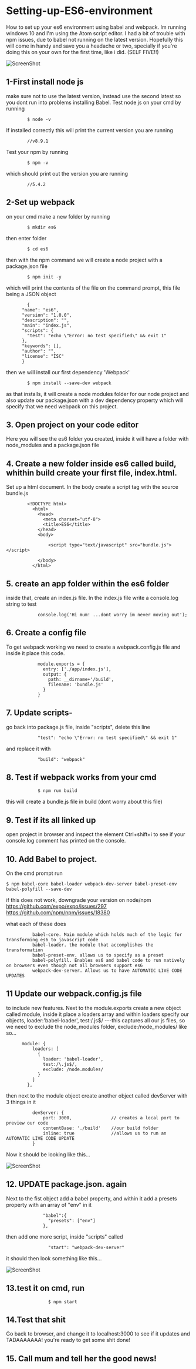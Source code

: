 # Setting-up-ES6-environment
How to set up your es6 environment using babel and webpack. Im running windows 10 and I'm using the Atom script editor.
I had a bit of trouble with npm issues, due to babel not running on the latest version. Hopefully this will come in handy
and save you a headache or two, specially if you're doing this on your own for the first time, like i did. 
(SELF FIVE!!)

   ![ScreenShot](avoidthis.jpg)

## 1-First install node js
make sure not to use the latest version, instead use the second latest so you dont run into problems installing Babel.
Test node js on your cmd by running 
    
            $ node -v
            
If installed correctly this will print the current version you are running
    
            //v8.9.1
    
Test your npm by running

            $ npm -v
    
which should print out the version you are running
            
            //5.4.2
    
 ## 2-Set up webpack
 on your cmd make a new folder by running
            
            $ mkdir es6
            
 then enter folder
 
            $ cd es6
            
 then with the npm command we will create a node project with a package.json file
 
            $ npm init -y
            
 which will print the contents of the file on the command prompt, this file being a JSON object
 
            {
          "name": "es6",
          "version": "1.0.0",
          "description": "",
          "main": "index.js",
          "scripts": {
            "test": "echo \"Error: no test specified\" && exit 1"
          },
          "keywords": [],
          "author": "",
          "license": "ISC"
          }
      
then we will install our first dependency 'Webpack'

            $ npm install --save-dev webpack
            
as that installs, it will create a node modules folder for our node project and also 
update our package.json with a dev dependency property which will specify that we need webpack
on this project.

## 3. Open project on your code editor
Here you will see the es6 folder you created, inside it will have a folder with node_modules
and a package.json file

## 4. Create a new folder inside es6 called build, whithin build create your first file, index.html. 
Set up a html document. In the body create a script tag with the source bundle.js

            <!DOCTYPE html>
              <html>
                <head>
                  <meta charset="utf-8">
                  <title>ES6</title>
                </head>
                <body>
                
                    <script type="text/javascript" src="bundle.js"></script>

                </body>
              </html>

## 5. create an app folder within the es6 folder
inside that, create an index.js file. In the index.js 
file write a console.log string to test

                console.log('Hi mum! ...dont worry im never moving out');
    
## 6. Create a config file
To get webpack working we need to create a webpack.config.js file and inside
it place this code.

                module.exports = {
                  entry: ['./app/index.js'],
                  output: {
                    path: __dirname+'/build',
                    filename: 'bundle.js'
                  }
                }
    
    
## 7. Update scripts- 
go back into package.js file, inside "scripts", delete this line

                "test": "echo \"Error: no test specified\" && exit 1"
      
   and replace it with 
      
                "build": "webpack"
      
## 8. Test if webpack works from your cmd
                
                $ npm run build
    
   this will create a bundle.js file in build (dont worry about this file)
    
## 9. Test if its all linked up
open project in browser and inspect the element Ctrl+shift+i to see if your console.log 
comment has printed on the console.

## 10. Add Babel to project. 
On the cmd prompt run

    $ npm babel-core babel-loader webpack-dev-server babel-preset-env babel-polyfill --save-dev
    
   if this does not work, downgrade your version on node/npm https://github.com/expo/expo/issues/297
    https://github.com/npm/npm/issues/18380
    
   what each of these does
   
              babel-core. Main module which holds much of the logic for transforming es6 to javascript code
              babel-loader. the module that accomplishes the transformation
              babel-preset-env. allows us to specify as a preset
              babel-polyfill. Enables es6 and babel code to run natively on browsers even though not all browsers support es6
              webpack-dev-server. Allows us to have AUTOMATIC LIVE CODE UPDATES
        
## 11 Update our webpack.config.js file 
to include new features. Next to the module.exports create a new object called module, inside it place a loaders array
and within loaders specify our objects, loader:'babel-loader', test:/\.js$/ ---this captures all
our js files, so we need to exclude the node_modules folder, exclude:/node_modules/ like so...
        
          module: {
              loaders: [
                {
                  loader: 'babel-loader',
                  test:/\.js$/,
                  exclude: /node.modules/
                }
              ]
            },
    
  then next to the module object create another object called devServer with 3 things in it
  
              devServer: {
                  port: 3000,               // creates a local port to preview our code
                  contentBase: './build'    //our build folder
                  inline: true              //allows us to run an AUTOMATIC LIVE CODE UPDATE
              }

      
 Now it should be looking like this...
 
   ![ScreenShot](webpackconfigjs.png)
 
 ## 12. UPDATE package.json. again
 Next to the fist object add a babel property, and within it add a presets 
 property with an array of "env" in it
 
                  "babel":{
                    "presets": ["env"]
                  },

 then add one more script, inside "scripts" called 
 
                    "start": "webpack-dev-server"
 
 it should then look something like this...
 
 
   ![ScreenShot](packagejson.png)
 
 
 ## 13.test it on cmd, run
 
                    $ npm start
        
 ## 14.Test that shit 
 Go back to browser, and change it to localhost:3000 to see if it updates and TADAAAAAAA! 
 you're ready to get some shit done!
 
 ## 15. Call mum and tell her the good news!
 
 
 
 
 
 
 
 
 
 
 
 
 
 
 
 
 
 
 
 
  
    
